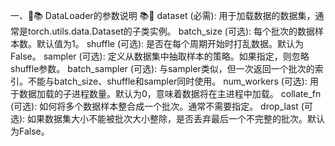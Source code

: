 一、🌱📚 DataLoader的参数说明 📚🌱
dataset (必需): 用于加载数据的数据集，通常是torch.utils.data.Dataset的子类实例。
batch_size (可选): 每个批次的数据样本数。默认值为1。
shuffle (可选): 是否在每个周期开始时打乱数据。默认为False。
sampler (可选): 定义从数据集中抽取样本的策略。如果指定，则忽略shuffle参数。
batch_sampler (可选): 与sampler类似，但一次返回一个批次的索引。不能与batch_size、shuffle和sampler同时使用。
num_workers (可选): 用于数据加载的子进程数量。默认为0，意味着数据将在主进程中加载。
collate_fn (可选): 如何将多个数据样本整合成一个批次。通常不需要指定。
drop_last (可选): 如果数据集大小不能被批次大小整除，是否丢弃最后一个不完整的批次。默认为False。
